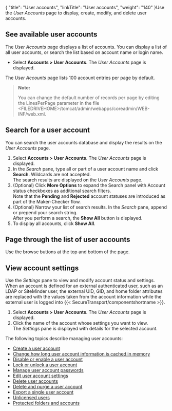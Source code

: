 {
    "title": "User accounts",
    "linkTitle": "User accounts",
    "weight": "140"
}Use the *User Accounts* page to display, create, modify, and delete user accounts.

## See available user accounts

The *User Accounts* page displays a list of accounts. You can display a list of all user accounts, or search the list based on account name or login name.

-   Select **Accounts > User Accounts**. The *User Accounts* page is displayed.

The *User Accounts* page lists 100 account entries per page by default.

> **Note:**
>
> You can change the default number of records per page by editing the LinesPerPage parameter in the file &lt;FILEDRIVEHOME>/tomcat/admin/webapps/coreadmin/WEB-INF/web.xml.

## Search for a user account

You can search the user accounts database and display the results on the *User Accounts* page.

1.  Select **Accounts > User Accounts**. The *User Accounts* page is displayed.
2.  In the *Search* pane, type all or part of a user account name and click **Search**. Wildcards are not accepted.  
    The search results are displayed on the *User Accounts* page.
3.  (Optional) Click **More Options** to expand the Search panel with Account status checkboxes as additional search filters.  
    Note that the **Pending** and **Rejected** account statuses are introduced as part of the Maker-Checker flow.  
4.  (Optional) Narrow your list of search results. In the *Search* pane, append or prepend your search string.  
    After you perform a search, the **Show All** button is displayed.
5.  To display all accounts, click **Show All**.

## Page through the list of user accounts

Use the browse buttons at the top and bottom of the page.

## View account settings

Use the *Settings* pane to view and modify account status and settings. When an account is defined for an external authenticated user, such as an LDAP or SiteMinder user, the external UID, GID, and home folder attributes are replaced with the values taken from the account information while the external user is logged into {{< SecureTransport/componentshortname  >}}.

1.  Select **Accounts > User Accounts**. The *User Accounts* page is displayed.
2.  Click the name of the account whose settings you want to view.  
    The *Settings* pane is displayed with details for the selected account.

The following topics describe managing user accounts:

-   [Create a user account](t_st_create_user_account)
-   [Change how long user account information is cached in memory](t_st_change_how_long_user_account_information_is_cached)
-   [Disable or enable a user account](t_st_disable_enable_user_account)
-   [Lock or unlock a user account](t_st_lock_unlock_user_account)
-   [Manage user account passwords](t_st_manage_user_account_passwords)
-   [Edit user account settings](t_st_edit_user_account_settings)
-   [Delete user accounts](t_st_delete_user_accounts)
-   [Delete and purge a user account](t_st_delete_purge_user_account)
-   [Export a single user account](t_st_export_single_user_account)
-   [Unlicensed users](t_st_unlicensed_users)
-   [Protected folders and accounts](c_st_protected_folders_accounts)
